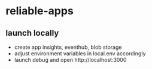 # reliable-apps


## launch locally
- create app insights, eventhub, blob storage
- adjust environment variables in local.env accordingly
- launch debug and open http://localhost:3000